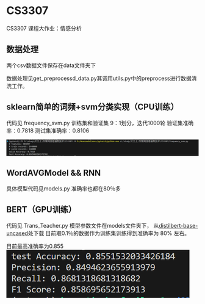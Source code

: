 # CS3307

CS3307 课程大作业：情感分析

## 数据处理

两个csv数据文件保存在data文件夹下

数据处理见get_preprocessd_data.py其调用utils.py中的preprocess进行数据清洗工作。

## sklearn简单的词频+svm分类实现（CPU训练）

代码见 frequency_svm.py
训练集和验证集 9：1划分，迭代1000轮
验证集准确率：0.7818
测试集准确率：0.8106

![Alt text](image/image1.png)

## WordAVGModel && RNN

具体模型代码见models.py 准确率也都在80％多

## BERT（GPU训练）

代码见 Trans_Teacher.py
模型参数文件在models文件夹下， 从[distilbert-base-uncased](https://huggingface.co/distilbert-base-uncased)处下载
目前取0.1％的数据作为训练集训练得到准确率为 80% 左右。

目前最高准确率为0.855
![Alt text](image/image.png)